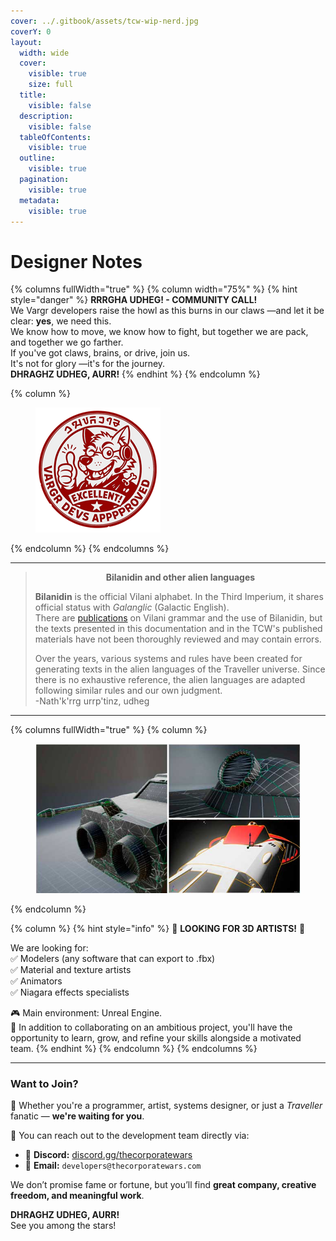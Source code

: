 ```yaml
---
cover: ../.gitbook/assets/tcw-wip-nerd.jpg
coverY: 0
layout:
  width: wide
  cover:
    visible: true
    size: full
  title:
    visible: false
  description:
    visible: false
  tableOfContents:
    visible: true
  outline:
    visible: true
  pagination:
    visible: true
  metadata:
    visible: true
---
```


# Designer Notes

{% columns fullWidth="true" %}
{% column width="75%" %}
{% hint style="danger" %}
**RRRGHA UDHEG! - COMMUNITY CALL!**\
We Vargr developers raise the howl as this burns in our claws —and let it be clear: **yes**, we need this.\
We know how to move, we know how to fight, but together we are pack, and together we go farther.\
If you've got claws, brains, or drive, join us.\
It's not for glory —it's for the journey.\
**DHRAGHZ UDHEG, AURR!**
{% endhint %}
{% endcolumn %}

{% column %}
<figure><img src="../.gitbook/assets/vargr-devs.png" alt=""><figcaption></figcaption></figure>
{% endcolumn %}
{% endcolumns %}

***

> <p align="center"><strong>Bilanidin and other alien languages</strong></p>
>
> **Bilanidin** is the official Vilani alphabet. In the Third Imperium, it shares official status with _Galanglic_ (Galactic English).\
> There are [publications](https://wiki.travellerrpg.com/Vilani_Grammar_and_Glossary) on Vilani grammar and the use of Bilanidin, but the texts presented in this documentation and in the TCW's published materials have not been thoroughly reviewed and may contain errors.
>
> Over the years, various systems and rules have been created for generating texts in the alien languages of the Traveller universe. Since there is no exhaustive reference, the alien languages are adapted following similar rules and our own judgment.\
> -Nath'k'rrg urrp'tinz, udheg

***

{% columns fullWidth="true" %}
{% column %}
<figure><img src="../.gitbook/assets/design-devel.jpg" alt=""><figcaption></figcaption></figure>
{% endcolumn %}

{% column %}
{% hint style="info" %}
🎨 **LOOKING FOR 3D ARTISTS!** 🚀

We are looking for:\
✅ Modelers (any software that can export to .fbx)\
✅ Material and texture artists\
✅ Animators\
✅ Niagara effects specialists

🎮 Main environment: Unreal Engine.\
💬 In addition to collaborating on an ambitious project, you'll have the opportunity to learn, grow, and refine your skills alongside a motivated team.
{% endhint %}
{% endcolumn %}
{% endcolumns %}

***

### Want to Join?

🧠 Whether you're a programmer, artist, systems designer, or just a *Traveller* fanatic — **we're waiting for you**.

📡 You can reach out to the development team directly via:

- 💬 **Discord:** [discord.gg/thecorporatewars](https://discord.gg/thecorporatewars)
- 📧 **Email:** `developers@thecorporatewars.com`

We don’t promise fame or fortune, but you’ll find **great company, creative freedom, and meaningful work**.

**DHRAGHZ UDHEG, AURR!**  
See you among the stars!
